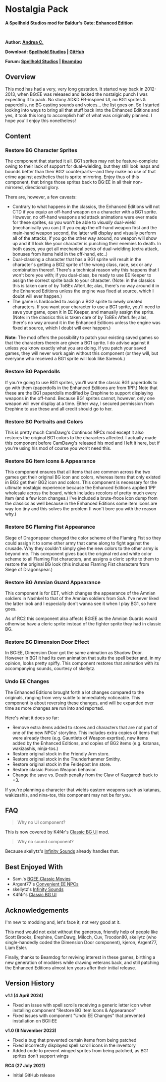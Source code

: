 # Nostalgia Pack
**A Spellhold Studios mod for Baldur's Gate: Enhanced Edition**

<br>

**Author: [Andrea C.](http://www.shsforums.net/user/7164-andrea-c/)**

**Download: [Spellhold Studios](http://www.shsforums.net/files/file/1283-nostalgia-pack/) | [GitHub](https://github.com/SpellholdStudios/Nostalgia-Pack/releases)**

**Forum: [Spellhold Studios](http://www.shsforums.net/forum/684-nostalgia-pack/) | [Beamdog](https://forums.beamdog.com/discussion/82532/bg-ee-bgii-ee-nostalgia-pack-putting-the-bg-back-in-bg-ee)**

## Overview
This mod has had a very, very long gestation. It started way back in 2012-2013, when BG:EE was released and lacked the nostalgic punch I was expecting it to pack. No stony AD&D FR-inspired UI, no BG1 sprites & paperdolls, no BG casting sounds and voices... the list goes on. So I started looking into ways to bring all that stuff back into the Enhanced Editions and yes, it took this long to accomplish half of what was originally planned. I hope you'll enjoy this nonetheless!

## Content
### Restore BG Character Sprites
The component that started it all. BG1 sprites may not be feature-complete owing to their lack of support for dual-wielding, but they still look leaps and bounds better than their BG2 counterparts—and they make no use of that crime against aesthetics that is sprite mirroring. Enjoy thus of this component, that brings those sprites back to BG:EE in all their non-mirrored, directional glory.

There are, however, a few caveats:
- Contrary to what happens in the classics, the Enhanced Editions will not CTD if you equip an off-hand weapon on a character with a BG1 sprite. However, no off-hand weapons and attack animations were ever made for these sprites, so you won't be able to *visually* dual-wield (mechanically you can.) If you equip the off-hand weapon first and the main-hand weapon second, the latter will display and visually perform all of the attacks; if you go the other way around, no weapon will show up and it'll look like your character is punching their enemies to death. In both cases, you get all mechanical perks of dual-wielding (extra attack, bonuses from items held in the off-hand, etc..)
- Dual-classing a character that has a BG1 sprite will result in the character's getting a BG2 sprite of the wrong class, race, sex or any combination thereof. There's a technical reason why this happens that I won't bore you with; if you dual-class, be ready to use EE Keeper to assign the correct sprite back to your character. (Note: in the classics this is taken care of by ToBEx AfterLife; alas, there's no way around it in the Enhanced Editions unless the engine was fixed at source, which I doubt will ever happen.)
- The game is hardcoded to assign a BG2 sprite to newly created characters. If you want your character to use a BG1 sprite, you'll need to save your game, open it in EE Keeper, and manually assign the sprite. (Note: in the classics this is taken care of by ToBEx AfterLife; alas, there's no way around it in the Enhanced Editions unless the engine was fixed at source, which I doubt will ever happen.)

**Note:** The mod offers the possibility to patch your existing saved games so that the characters therein are given a BG1 sprite. I do advise against it unless you know exactly what you are doing. If you patch your saved games, they will never work again without this component (or they will, but everyone who received a BG1 sprite will look like Sarevok.)

### Restore BG Paperdolls
If you're going to use BG1 sprites, you'll want the classic BG1 paperdolls to go with them (paperdolls in the Enhanced Editions are from 1PP.) Note that these are the BG1 paperdolls modified by Erephine to support displaying weapons in the off-hand. Because BG1 sprites cannot, however, only one weapon will ever display at a time. Either way, I secured permission from Erephine to use these and all credit should go to her.

### Restore BG Portraits and Colors
This is pretty much CamDawg's Continuos NPCs mod except it also restores the original BG1 colors to the characters affected. I actually made this component before CamDawg's released his mod and I left it here, but if you're using his mod of course you won't need this.

### Restore BG Item Icons & Appearance
This component ensures that all items that are common across the two games get their original BG icon and colors, whereas items that only existed in BG2 get their BG2 icon and colors. This component is necessary for the ultimate nostalgic experience because the Enhanced Editions applied 1PP wholesale across the board, which includes recolors of pretty much every item (and a few icon changes.) I've included a brute-froce icon dump from the classics as well because in the Enhanced Editions some item icons are way too tiny and this solves the problem (I won't bore you with the reason why.)

### Restore BG Flaming Fist Appearance
Siege of Dragonspear changed the color scheme of the Flaming Fist so they could assign it to some other army that came along to fight against the crusade. Why they couldn't simply give the new colors to the other army is beyond me. This component gives back the original red and white color scheme to all Flaming Fist characters, and assigns a cleric sprite to them to restore the original BG look (this includes Flaming Fist characters from Siege of Dragonspear.)

### Restore BG Amnian Guard Appearance
This component is for EET, which changes the appearance of the Amnian soldiers in Nashkel to that of the Amnian soldiers from SoA. I've never liked the latter look and I especially don't wanna see it when I play BG1, so here goes.

As of RC2 this component also affects BG:EE as the Amnian Guards would otherwise have a cleric sprite instead of the fighter sprite they had in classic BG.

### Restore BG Dimension Door Effect
In BG:EE, Dimension Door got the same animation as Shadow Door. However in BG1 it had its own animation that suits the spell better and, in my opinion, looks pretty spiffy. This component restores that animation with its accompanying sounds, courtesy of skellytz.

### Undo EE Changes
The Enhanced Editions brought forth a lot changes compared to the originals, ranging from very subtle to immediately noticeable. This component is about reversing these changes, and will be expanded over time as more changes are run into and reported.

Here's what it does so far:
- Remove extra items added to stores and characters that are not part of one of the new NPCs' storyline. This includes extra copies of items that were already there (e.g. Gauntlets of Weapon exprtise), new items added by the Enhanced Editions, and copies of BG2 items (e.g. katanas, wakizashis, ninja-tos.)
- Restore original stock in the Friendly Arm store.
- Restore original stock in the Thunderhammer Smithy.
- Restore original stock in the Feldepost Inn store.
- Restore classic Poison Weapon behavior.
- Change the save vs. Death penalty from the Claw of Kazgaroth back to +3.

If you're planning a character that wields eastern weapons such as katanas, wakizashis, and nina-tos, this component may not be for you.

## FAQ
> Why no UI component?

This is now covered by K4f4r's [Classic BG UI](https://forums.beamdog.com/discussion/83508/mod-classic-bg-ui-v1-6) mod.

> Why no sound component?

Because skellytz's [Infinity Sounds](https://github.com/skellytz/infinity-sounds) already handles that.

## Best Enjoyed With
- Sam.'s [BGEE Classic Movies](https://github.com/Sampsca/BGEE-Classic-Movies)
- Argent77's [Convenient EE NPCs](https://github.com/Argent77/A7-NoEENPCs)
- skellytz's [Infinity Sounds](https://github.com/skellytz/infinity-sounds)
- K4f4r's [Classic BG UI](https://forums.beamdog.com/discussion/83508/mod-classic-bg-ui-v1-6)

## Acknowledgements
I'm new to modding and, let's face it, not very good at it.

This mod would not exist without the generous, friendly help of people like Scott Brooks, Erephine, CamDawg, Miloch, Cuv, Troodon80, skellytz (who single-handedly coded the Dimension Door component), kjeron, Argent77, Liam Esler.

Finally, thanks to Beamdog for reviving interest in these games, birthing a new generation of modders while drawing veterans back, and still patching the Enhanced Editions almost ten years after their initial release. 

## Version History
**v1.1 (4 April 2024)**
- Fixed an issue with spell scrolls receiving a generic letter icon when installing component "Restore BG Item Icons & Appearance" 
- Fixed issues with component "Undo EE Changes" that prevented installation on BGII:EE

**v1.0 (8 November 2023)**
- Fixed a bug that prevented certain items from being patched
- Fixed incorrectly displayed spell scroll icons in the inventory
- Added code to prevent winged sprites from being patched, as BG1 sprites don't support wings

**RC4 (27 July 2021)**
- Initial GitHub release
